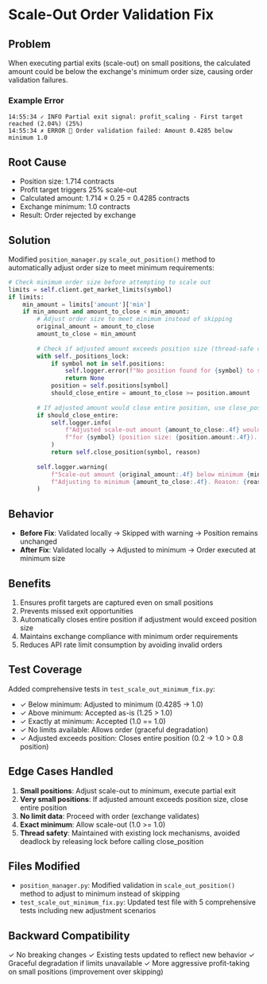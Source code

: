 # Scale-Out Order Validation Fix

## Problem
When executing partial exits (scale-out) on small positions, the calculated amount could be below the exchange's minimum order size, causing order validation failures.

### Example Error
```
14:55:34 ✓ INFO Partial exit signal: profit_scaling - First target reached (2.04%) (25%)
14:55:34 ✗ ERROR 🛑 Order validation failed: Amount 0.4285 below minimum 1.0
```

## Root Cause
- Position size: 1.714 contracts
- Profit target triggers 25% scale-out
- Calculated amount: 1.714 × 0.25 = 0.4285 contracts
- Exchange minimum: 1.0 contracts
- Result: Order rejected by exchange

## Solution
Modified `position_manager.py` `scale_out_position()` method to automatically adjust order size to meet minimum requirements:

```python
# Check minimum order size before attempting to scale out
limits = self.client.get_market_limits(symbol)
if limits:
    min_amount = limits['amount']['min']
    if min_amount and amount_to_close < min_amount:
        # Adjust order size to meet minimum instead of skipping
        original_amount = amount_to_close
        amount_to_close = min_amount
        
        # Check if adjusted amount exceeds position size (thread-safe check)
        with self._positions_lock:
            if symbol not in self.positions:
                self.logger.error(f"No position found for {symbol} to scale out of")
                return None
            position = self.positions[symbol]
            should_close_entire = amount_to_close >= position.amount
        
        # If adjusted amount would close entire position, use close_position instead
        if should_close_entire:
            self.logger.info(
                f"Adjusted scale-out amount {amount_to_close:.4f} would close entire position "
                f"for {symbol} (position size: {position.amount:.4f}). Closing full position."
            )
            return self.close_position(symbol, reason)
        
        self.logger.warning(
            f"Scale-out amount {original_amount:.4f} below minimum {min_amount} for {symbol}. "
            f"Adjusting to minimum {amount_to_close:.4f}. Reason: {reason}"
        )
```

## Behavior
- **Before Fix**: Validated locally → Skipped with warning → Position remains unchanged
- **After Fix**: Validated locally → Adjusted to minimum → Order executed at minimum size

## Benefits
1. Ensures profit targets are captured even on small positions
2. Prevents missed exit opportunities
3. Automatically closes entire position if adjustment would exceed position size
4. Maintains exchange compliance with minimum order requirements
5. Reduces API rate limit consumption by avoiding invalid orders

## Test Coverage
Added comprehensive tests in `test_scale_out_minimum_fix.py`:
- ✓ Below minimum: Adjusted to minimum (0.4285 → 1.0)
- ✓ Above minimum: Accepted as-is (1.25 > 1.0)
- ✓ Exactly at minimum: Accepted (1.0 == 1.0)
- ✓ No limits available: Allows order (graceful degradation)
- ✓ Adjusted exceeds position: Closes entire position (0.2 → 1.0 > 0.8 position)

## Edge Cases Handled
1. **Small positions**: Adjust scale-out to minimum, execute partial exit
2. **Very small positions**: If adjusted amount exceeds position size, close entire position
3. **No limit data**: Proceed with order (exchange validates)
4. **Exact minimum**: Allow scale-out (1.0 >= 1.0)
5. **Thread safety**: Maintained with existing lock mechanisms, avoided deadlock by releasing lock before calling close_position

## Files Modified
- `position_manager.py`: Modified validation in `scale_out_position()` method to adjust to minimum instead of skipping
- `test_scale_out_minimum_fix.py`: Updated test file with 5 comprehensive tests including new adjustment scenarios

## Backward Compatibility
✓ No breaking changes
✓ Existing tests updated to reflect new behavior
✓ Graceful degradation if limits unavailable
✓ More aggressive profit-taking on small positions (improvement over skipping)
